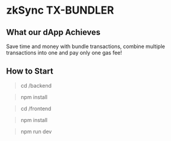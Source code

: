 # zkSync TX-BUNDLER

## What our dApp Achieves

Save time and money with bundle transactions, combine multiple transactions into one and pay only one gas fee!

## How to Start

> cd /backend

> npm install

> cd /frontend

> npm install

> npm run dev